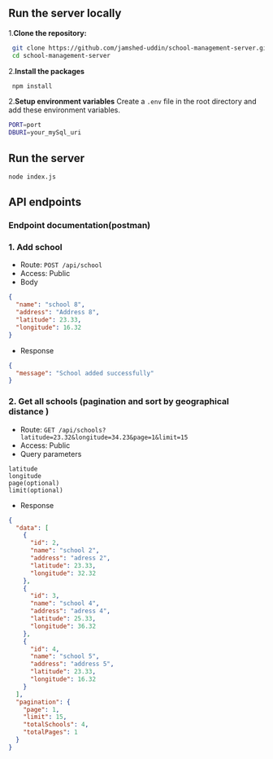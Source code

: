 ## Run the server locally

1.**Clone the repository:**

```bash
 git clone https://github.com/jamshed-uddin/school-management-server.git
 cd school-management-server
```

2.**Install the packages**

```sh
 npm install
```

2.**Setup environment variables**
Create a `.env` file in the root directory and add these environment variables.

```sh
PORT=port
DBURI=your_mySql_uri

```

## Run the server

```sh
node index.js
```

## API endpoints

### Endpoint documentation(postman)

[]()

### 1. Add school

- Route: `POST /api/school `
- Access: Public
- Body

```json
{
  "name": "school 8",
  "address": "Address 8",
  "latitude": 23.33,
  "longitude": 16.32
}
```

- Response

```json
{
  "message": "School added successfully"
}
```

### 2. Get all schools (pagination and sort by geographical distance )

- Route: `GET /api/schools?latitude=23.32&longitude=34.23&page=1&limit=15 `
- Access: Public
- Query parameters

```
latitude
longitude
page(optional)
limit(optional)
```

- Response

```json
{
  "data": [
    {
      "id": 2,
      "name": "school 2",
      "address": "adress 2",
      "latitude": 23.33,
      "longitude": 32.32
    },
    {
      "id": 3,
      "name": "school 4",
      "address": "adress 4",
      "latitude": 25.33,
      "longitude": 36.32
    },
    {
      "id": 4,
      "name": "school 5",
      "address": "address 5",
      "latitude": 23.33,
      "longitude": 16.32
    }
  ],
  "pagination": {
    "page": 1,
    "limit": 15,
    "totalSchools": 4,
    "totalPages": 1
  }
}
```
